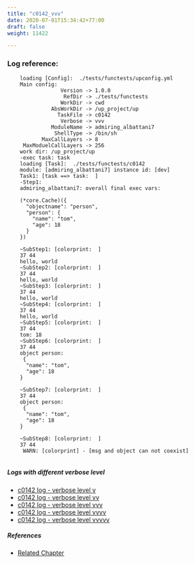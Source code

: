 ```yaml
---
title: "c0142_vvv"
date: 2020-07-01T15:34:42+77:00
draft: false
weight: 11422

---
```


### Log reference: <no value>

```
    loading [Config]:  ./tests/functests/upconfig.yml
    Main config:
                 Version -> 1.0.0
                  RefDir -> ./tests/functests
                 WorkDir -> cwd
              AbsWorkDir -> /up_project/up
                TaskFile -> c0142
                 Verbose -> vvv
              ModuleName -> admiring_albattani7
               ShellType -> /bin/sh
           MaxCallLayers -> 8
     MaxModuelCallLayers -> 256
    work dir: /up_project/up
    -exec task: task
    loading [Task]:  ./tests/functests/c0142
    module: [admiring_albattani7] instance id: [dev]
    Task1: [task ==> task:  ]
    -Step1:
    admiring_albattani7: overall final exec vars:
    
    (*core.Cache)({
      "objectname": "person",
      "person": {
        "name": "tom",
        "age": 18
      }
    })
    
    ~SubStep1: [colorprint:  ]
    37 44
    hello, world
    ~SubStep2: [colorprint:  ]
    37 44
    hello, world
    ~SubStep3: [colorprint:  ]
    37 44
    hello, world
    ~SubStep4: [colorprint:  ]
    37 44
    hello, world
    ~SubStep5: [colorprint:  ]
    37 44
    tom: 18
    ~SubStep6: [colorprint:  ]
    37 44
    object person:
     {
      "name": "tom",
      "age": 18
    }
    
    ~SubStep7: [colorprint:  ]
    37 44
    object person:
     {
      "name": "tom",
      "age": 18
    }
    
    ~SubStep8: [colorprint:  ]
    37 44
     WARN: [colorprint] - [msg and object can not coexist]
    
```

##### Logs with different verbose level
* [c0142 log - verbose level v](../../logs/c0142_v)
* [c0142 log - verbose level vv](../../logs/c0142_vv)
* [c0142 log - verbose level vvv](../../logs/c0142_vvv)
* [c0142 log - verbose level vvvv](../../logs/c0142_vvvv)
* [c0142 log - verbose level vvvvv](../../logs/c0142_vvvvv)

##### References
* [Related Chapter](../../cmd-func/c0142)
